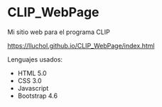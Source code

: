 # CLIP_WebPage
Mi sitio web para el programa CLIP

https://lluchol.github.io/CLIP_WebPage/index.html

Lenguajes usados:

   * HTML 5.0
   * CSS 3.0
   * Javascript
   * Bootstrap 4.6
